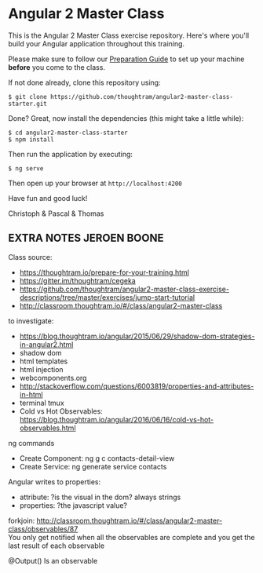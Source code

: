 # Angular 2 Master Class

This is the Angular 2 Master Class exercise repository. Here's where you'll build your Angular application throughout this training.

Please make sure to follow our [Preparation Guide](http://thoughtram.io/prepare-for-your-training.html) to set up your machine **before** you come to the class.

If not done already, clone this repository using:

```
$ git clone https://github.com/thoughtram/angular2-master-class-starter.git
```

Done? Great, now install the dependencies (this might take a little while):

```
$ cd angular2-master-class-starter
$ npm install
```

Then run the application by executing:

```
$ ng serve
```

Then open up your browser at `http://localhost:4200`

Have fun and good luck!

Christoph & Pascal & Thomas



## EXTRA NOTES JEROEN BOONE

Class source:
* https://thoughtram.io/prepare-for-your-training.html
* https://gitter.im/thoughtram/cegeka
* https://github.com/thoughtram/angular2-master-class-exercise-descriptions/tree/master/exercises/jump-start-tutorial
* http://classroom.thoughtram.io/#/class/angular2-master-class

to investigate: 
* https://blog.thoughtram.io/angular/2015/06/29/shadow-dom-strategies-in-angular2.html
* shadow dom
* html templates
* html injection
* webcomponents.org
* http://stackoverflow.com/questions/6003819/properties-and-attributes-in-html
* terminal tmux
* Cold vs Hot Observables: https://blog.thoughtram.io/angular/2016/06/16/cold-vs-hot-observables.html

ng commands
* Create Component: ng g c contacts-detail-view
* Create Service: ng generate service contacts

Angular writes to properties:
* attribute: ?is the visual in the dom? always strings
* properties: ?the javascript value?

forkjoin: http://classroom.thoughtram.io/#/class/angular2-master-class/observables/87 <br>
You only get notified when all the observables are complete and you get the last result of each observable

@Output()
Is an observable



